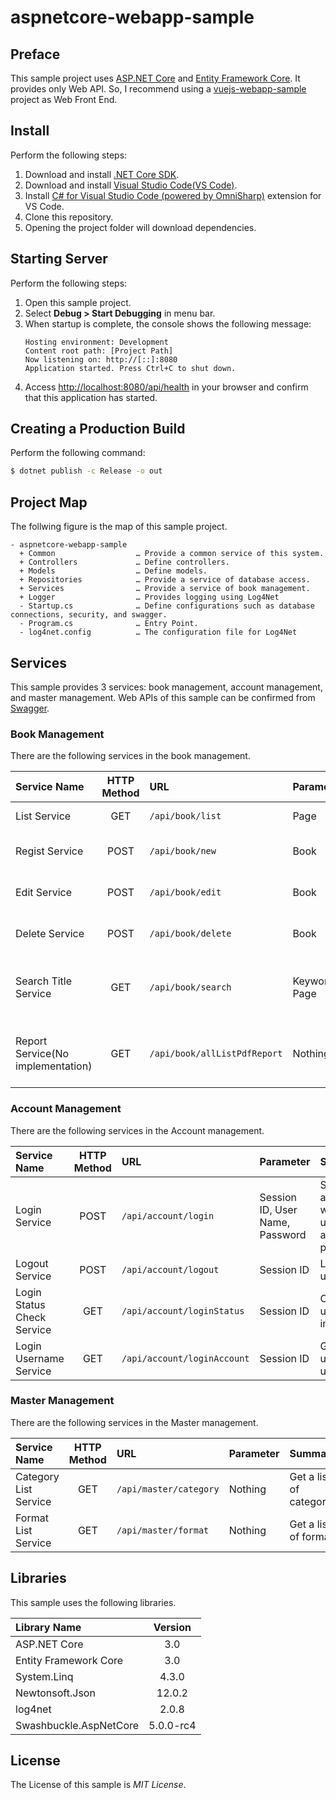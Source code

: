 # aspnetcore-webapp-sample

## Preface
This sample project uses [ASP.NET Core](https://docs.microsoft.com/en-us/aspnet/core/) and [Entity Framework Core](https://docs.microsoft.com/en-us/ef/core/). It provides only Web API. So, I recommend using a [vuejs-webapp-sample](https://github.com/ybkuroki/vuejs-webapp-sample) project as Web Front End.

## Install
Perform the following steps:

1. Download and install [.NET Core SDK](https://www.microsoft.com/net/download).
1. Download and install [Visual Studio Code(VS Code)](https://code.visualstudio.com/).
1. Install [C# for Visual Studio Code (powered by OmniSharp)](https://github.com/OmniSharp/omnisharp-vscode) extension for VS Code.
1. Clone this repository.
1. Opening the project folder will download dependencies.

## Starting Server
Perform the following steps:

1. Open this sample project.
1. Select **Debug > Start Debugging** in menu bar.
1. When startup is complete, the console shows the following message:
    ```
    Hosting environment: Development
    Content root path: [Project Path]
    Now listening on: http://[::]:8080
    Application started. Press Ctrl+C to shut down.
    ```
1. Access [http://localhost:8080/api/health](http://localhost:8080/api/health) in your browser and confirm that this application has started.

## Creating a Production Build
Perform the following command:

```bash
$ dotnet publish -c Release -o out
```

## Project Map
The follwing figure is the map of this sample project.

```
- aspnetcore-webapp-sample
  + Common                  … Provide a common service of this system.
  + Controllers             … Define controllers.
  + Models                  … Define models.
  + Repositories            … Provide a service of database access.
  + Services                … Provide a service of book management.
  + Logger                  … Provides logging using Log4Net
  - Startup.cs              … Define configurations such as database connections, security, and swagger.
  - Program.cs              … Entry Point.
  - log4net.config          … The configuration file for Log4Net
```

## Services
This sample provides 3 services: book management, account management, and master management. Web APIs of this sample can be confirmed from [Swagger](http://localhost:8080/swagger).

### Book Management
There are the following services in the book management.

|Service Name|HTTP Method|URL|Parameter|Summary|
|:---|:---:|:---|:---|:---|
|List Service|GET|``/api/book/list``|Page|Get a list of books.|
|Regist Service|POST|``/api/book/new``|Book|Regist a book data.|
|Edit Service|POST|``/api/book/edit``|Book|Edit a book data.|
|Delete Service|POST|``/api/book/delete``|Book|Delete a book data.|
|Search Title Service|GET|``/api/book/search``|Keyword, Page|Search a title with  the specified keyword.|
|Report Service(No implementation)|GET|``/api/book/allListPdfReport``|Nothing|Output a list of books to the PDF file.|

### Account Management
There are the following services in the Account management.

|Service Name|HTTP Method|URL|Parameter|Summary|
|:---|:---:|:---|:---|:---|
|Login Service|POST|``/api/account/login``|Session ID, User Name, Password|Session authentication with username and password.|
|Logout Service|POST|``/api/account/logout``|Session ID|Logout a user.|
|Login Status Check Service|GET|``/api/account/loginStatus``|Session ID|Check if the user is logged in.|
|Login Username Service|GET|``/api/account/loginAccount``|Session ID|Get the login user's username.|

### Master Management
There are the following services in the Master management.

|Service Name|HTTP Method|URL|Parameter|Summary|
|:---|:---:|:---|:---|:---|
|Category List Service|GET|``/api/master/category``|Nothing|Get a list of categories.|
|Format List Service|GET|``/api/master/format``|Nothing|Get a list of formats.|

## Libraries
This sample uses the following libraries.

|Library Name|Version|
|:---|:---:|
|ASP.NET Core|3.0|
|Entity Framework Core|3.0|
|System.Linq|4.3.0|
|Newtonsoft.Json|12.0.2|
|log4net|2.0.8|
|Swashbuckle.AspNetCore|5.0.0-rc4|

## License
The License of this sample is *MIT License*.
